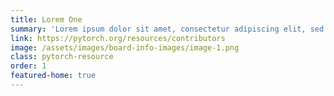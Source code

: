 ```yaml
---
title: Lorem One
summary: 'Lorem ipsum dolor sit amet, consectetur adipiscing elit, sed do eiusmod tempor incididunt ut labore et dolore magna aliqua. Ut enim ad minim veniam'
link: https://pytorch.org/resources/contributors
image: /assets/images/board-info-images/image-1.png
class: pytorch-resource
order: 1
featured-home: true
---
```

